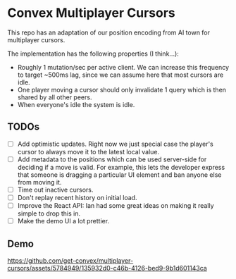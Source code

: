 # Convex Multiplayer Cursors

This repo has an adaptation of our position encoding from AI town for multiplayer cursors.

The implementation has the following properties (I think...):
- Roughly 1 mutation/sec per active client. We can increase this frequency to target ~500ms lag, since we can assume here that most cursors are idle.
- One player moving a cursor should only invalidate 1 query which is then shared by all other peers.
- When everyone's idle the system is idle.

## TODOs

- [ ] Add optimistic updates. Right now we just special case the player's cursor to always move it to the latest local value.
- [ ] Add metadata to the positions which can be used server-side for deciding if a move is valid. For example, this lets the developer express that someone is dragging a particular UI element and ban anyone else from moving it.
- [ ] Time out inactive cursors.
- [ ] Don't replay recent history on initial load.
- [ ] Improve the React API: Ian had some great ideas on making it really simple to drop this in.
- [ ] Make the demo UI a lot prettier.

## Demo

https://github.com/get-convex/multiplayer-cursors/assets/5784949/135932d0-c46b-4126-bed9-9b1d601143ca

